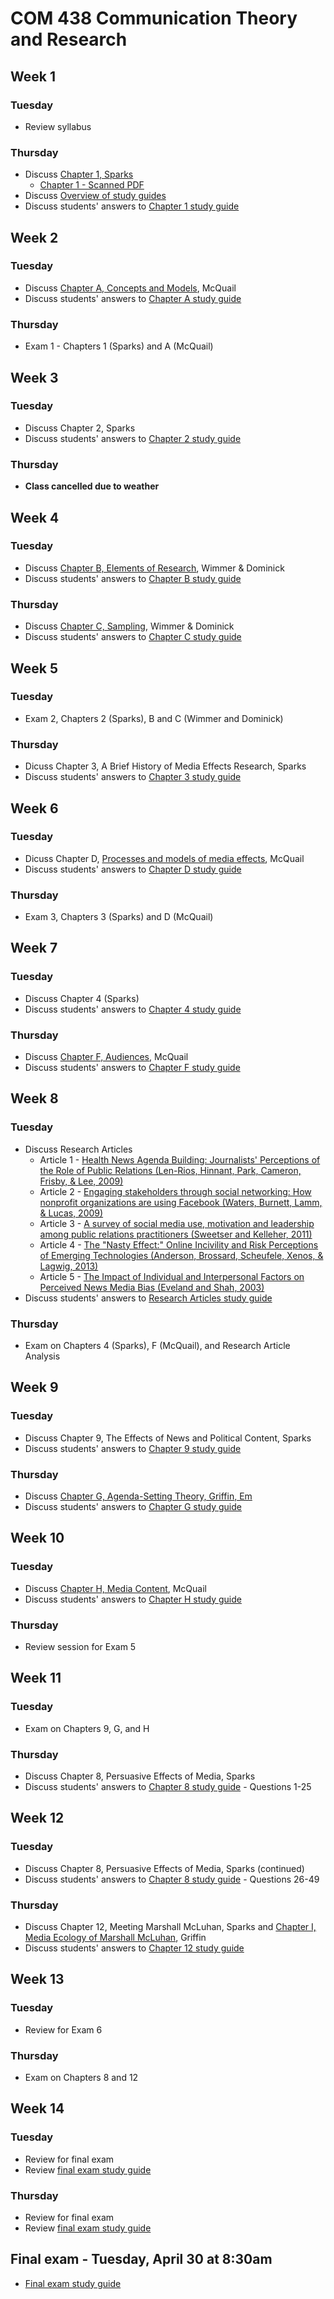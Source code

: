 # COM 438 Communication Theory and Research
## Week 1
### Tuesday
* Review syllabus
### Thursday
* Discuss [Chapter 1, Sparks](https://books.google.com/books?id=vRSdBQAAQBAJ&lpg=PP1&pg=PA1#v=onepage&q&f=false)
  * [Chapter 1 - Scanned PDF](https://www.dropbox.com/s/zdudjddhq09wip0/Chapter%201%2C%20Sparks.pdf?dl=0)
* Discuss [Overview of study guides](Study%20Guides/README.md)
* Discuss students' answers to [Chapter 1 study guide](Study%20Guides/Chapter%201%2C%20Sparks.md)
## Week 2
### Tuesday
* Discuss [Chapter A, Concepts and Models](https://www.dropbox.com/s/27ak7twh3d4mzcv/Ch%20A%20-%20Concepts%20and%20Models.pdf?dl=0), McQuail
* Discuss students' answers to [Chapter A study guide](Study%20Guides/Chapter%20A.md)
### Thursday
* Exam 1 - Chapters 1 (Sparks) and A (McQuail)
## Week 3
### Tuesday
* Discuss Chapter 2, Sparks
* Discuss students' answers to [Chapter 2 study guide](Study%20Guides/Chapter%202%2C%20Sparks.md)
### Thursday
* **Class cancelled due to weather**
## Week 4
### Tuesday
* Discuss [Chapter B, Elements of Research](https://www.dropbox.com/s/76epudd3v491jid/Ch%20B%2C%20Wimmer%20and%20Dominick.pdf?dl=1), Wimmer & Dominick
* Discuss students' answers to [Chapter B study guide](Study%20Guides/Chapter%20B%2C%20Wimmer%20%26%20Dominick.md)
### Thursday
* Discuss [Chapter C, Sampling](https://www.dropbox.com/s/50wl3fxsmayf2yh/Ch%20C%2C%20Wimmer%20and%20Dominick.pdf?dl=1), Wimmer & Dominick
* Discuss students' answers to [Chapter C study guide](Study%20Guides/Chapter%20C,%20Wimmer%20&%20Dominick.md)
## Week 5
### Tuesday
* Exam 2, Chapters 2 (Sparks), B and C (Wimmer and Dominick)
### Thursday
* Dicuss Chapter 3, A Brief History of Media Effects Research, Sparks
* Discuss students' answers to [Chapter 3 study guide](Study%20Guides/Chapter%203,%20Sparks.md)
## Week 6
### Tuesday
* Dicuss Chapter D, [Processes and models of media effects](https://www.dropbox.com/s/aftyz5angqsnsyu/Ch%20D%2C%20McQuail.pdf?dl=1), McQuail
* Discuss students' answers to [Chapter D study guide](Study%20Guides/Chapter%20D,%20McQuail.md)
### Thursday
* Exam 3, Chapters 3 (Sparks) and D (McQuail)
## Week 7
### Tuesday
* Discuss Chapter 4 (Sparks)
* Discuss students' answers to [Chapter 4 study guide](Study%20Guides/Chapter%204%2C%20Sparks.md)
### Thursday
* Discuss [Chapter F, Audiences](https://www.dropbox.com/s/zsew8hb1f0x1q0z/Chapter%20F%2C%20McQuail.pdf?dl=1), McQuail
* Discuss students' answers to [Chapter F study guide](Study%20Guides/Chapter%20F%2C%20McQuail.md)
## Week 8
### Tuesday
* Discuss Research Articles
  * Article 1 - [Health News Agenda Building: Journalists' Perceptions of the Role of Public Relations (Len-Rios, Hinnant, Park, Cameron, Frisby, & Lee, 2009)](https://www.dropbox.com/s/emup5gj5yeh8esn/Article%201.pdf?dl=1)
  * Article 2 - [Engaging stakeholders through social networking: How nonprofit organizations are using Facebook (Waters, Burnett, Lamm, & Lucas, 2009)](https://www.dropbox.com/s/9yqyieuuwabpw5p/Article%202.pdf?dl=1)
  * Article 3 - [A survey of social media use, motivation and leadership among public relations practitioners (Sweetser and Kelleher, 2011)](https://www.dropbox.com/s/cerhiixzzinziox/Article%203.pdf?dl=1)
  * Article 4 - [The "Nasty Effect:" Online Incivility and Risk Perceptions of Emerging Technologies (Anderson, Brossard, Scheufele, Xenos, & Lagwig, 2013)](https://www.dropbox.com/s/exv5vtmbp46oyv3/Article%204.pdf?dl=1)
  * Article 5 - [The Impact of Individual and Interpersonal Factors on Perceived News Media Bias (Eveland and Shah, 2003)](https://www.dropbox.com/s/tz5tamcpkxchdys/Article%205.pdf?dl=1)
* Discuss students' answers to [Research Articles study guide](Study%20Guides/Research%20Articles.md)
### Thursday
* Exam on Chapters 4 (Sparks), F (McQuail), and Research Article Analysis
## Week 9
### Tuesday
* Discuss Chapter 9, The Effects of News and Political Content, Sparks
* Discuss students' answers to [Chapter 9 study guide](Study%20Guides/Chapter%209%2C%20Sparks.md)
### Thursday
* Discuss [Chapter G, Agenda-Setting Theory, Griffin, Em](https://www.dropbox.com/s/cnxsllxixi12z5n/Ch%20G%2C%20Agenda-Setting.pdf?dl=1)
* Discuss students' answers to [Chapter G study guide](Study%20Guides/Chapter%20G,%20Griffin.md)
## Week 10
### Tuesday
* Discuss [Chapter H, Media Content](https://www.dropbox.com/s/ct7qpnlvzjk1ap7/CH%20H%2C%20Media%20Content.pdf?dl=1), McQuail
* Discuss students' answers to [Chapter H study guide](Study%20Guides/Chapter%20H,%20McQuail.md)
### Thursday
* Review session for Exam 5
## Week 11
### Tuesday
* Exam on Chapters 9, G, and H
### Thursday
* Discuss Chapter 8, Persuasive Effects of Media, Sparks
* Discuss students' answers to [Chapter 8 study guide](Study%20Guides/Chapter%208%2C%20Sparks.md) - Questions 1-25
## Week 12
### Tuesday
* Discuss Chapter 8, Persuasive Effects of Media, Sparks (continued)
* Discuss students' answers to [Chapter 8 study guide](Study%20Guides/Chapter%208%2C%20Sparks.md#questions-for-tuesday-april-9) - Questions 26-49
### Thursday
* Discuss Chapter 12, Meeting Marshall McLuhan, Sparks and [Chapter I, Media Ecology of Marshall McLuhan](https://www.dropbox.com/s/9r03r5xjgadaodk/Ch%20I%2C%20Media%20Ecology%20of%20Marshall%20McLuhan.pdf?dl=1), Griffin
* Discuss students' answers to [Chapter 12 study guide](Study%20Guides/Chapter%2012%2C%20Sparks.md)
## Week 13
### Tuesday
* Review for Exam 6
### Thursday
* Exam on Chapters 8 and 12
## Week 14
### Tuesday
* Review for final exam
* Review [final exam study guide](Study%20Guides/Final%20exam.md)
### Thursday
* Review for final exam
* Review [final exam study guide](Study%20Guides/Final%20exam.md)
## Final exam - Tuesday, April 30 at 8:30am
* [Final exam study guide](Study%20Guides/Final%20exam.md)
